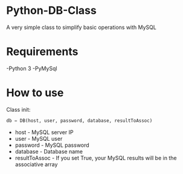 # Python-DB-Class
A very simple class to simplify basic operations with MySQL

# Requirements
-Python 3
-PyMySql

# How to use
Class init:

```python
db = DB(host, user, password, database, resultToAssoc)
```
* host - MySQL server IP
* user - MySQL user
* password - MySQL password
* database - Database name
* resultToAssoc - If you set True, your MySQL results will be in the associative array

